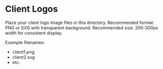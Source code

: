 
# Client Logos

Place your client logo image files in this directory.
Recommended format: PNG or SVG with transparent background.
Recommended size: 200-300px width for consistent display.

Example filenames:
- client1.png
- client2.svg
- etc.
